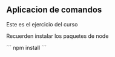 ## Aplicacion de comandos

Este es el ejercicio del curso

Recuerden instalar los paquetes de node

´´´
npm install
´´´